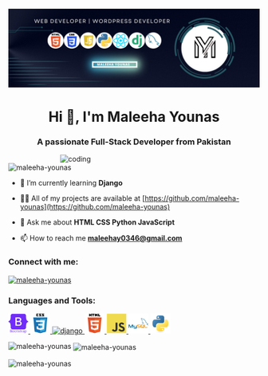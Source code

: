 ![logo](https://github.com/maleeha-younas/maleeha-younas/blob/main/Maleeha%20younas.png)

<h1 align="center">Hi 👋, I'm Maleeha Younas</h1>
<h3 align="center">A passionate Full-Stack Developer from Pakistan</h3>

<img align= "right" alt= "coding" width="400" src="https://media4.giphy.com/media/NgurY1o4z080Jfoyzw/giphy.gif?cid=6c09b952vosxu6d7s7369fpumc5zb3yyrtk3w8gg30n37spf&ep=v1_internal_gif_by_id&rid=giphy.gif&ct=s">
<p align="left"> <img src="https://komarev.com/ghpvc/?username=maleeha-younas&label=Profile%20views&color=0e75b6&style=flat" alt="maleeha-younas" /> </p>

- 🌱 I’m currently learning **Django**

- 👨‍💻 All of my projects are available at [https://github.com/maleeha-younas](https://github.com/maleeha-younas)

- 💬 Ask me about **HTML CSS Python JavaScript**

- 📫 How to reach me **maleehay0346@gmail.com**

<h3 align="left">Connect with me:</h3>
<p align="left">
<a href="https://linkedin.com/in/maleeha-younas" target="blank"><img align="center" src="https://raw.githubusercontent.com/rahuldkjain/github-profile-readme-generator/master/src/images/icons/Social/linked-in-alt.svg" alt="maleeha-younas" height="30" width="40" /></a>
</p>

<h3 align="left">Languages and Tools:</h3>
<p align="left"> <a href="https://getbootstrap.com" target="_blank" rel="noreferrer"> <img src="https://raw.githubusercontent.com/devicons/devicon/master/icons/bootstrap/bootstrap-plain-wordmark.svg" alt="bootstrap" width="40" height="40"/> </a> <a href="https://www.w3schools.com/css/" target="_blank" rel="noreferrer"> <img src="https://raw.githubusercontent.com/devicons/devicon/master/icons/css3/css3-original-wordmark.svg" alt="css3" width="40" height="40"/> </a> <a href="https://www.djangoproject.com/" target="_blank" rel="noreferrer"> <img src="https://cdn.worldvectorlogo.com/logos/django.svg" alt="django" width="40" height="40"/> </a> <a href="https://www.w3.org/html/" target="_blank" rel="noreferrer"> <img src="https://raw.githubusercontent.com/devicons/devicon/master/icons/html5/html5-original-wordmark.svg" alt="html5" width="40" height="40"/> </a> <a href="https://developer.mozilla.org/en-US/docs/Web/JavaScript" target="_blank" rel="noreferrer"> <img src="https://raw.githubusercontent.com/devicons/devicon/master/icons/javascript/javascript-original.svg" alt="javascript" width="40" height="40"/> </a> <a href="https://www.mysql.com/" target="_blank" rel="noreferrer"> <img src="https://raw.githubusercontent.com/devicons/devicon/master/icons/mysql/mysql-original-wordmark.svg" alt="mysql" width="40" height="40"/> </a> <a href="https://www.python.org" target="_blank" rel="noreferrer"> <img src="https://raw.githubusercontent.com/devicons/devicon/master/icons/python/python-original.svg" alt="python" width="40" height="40"/> </a> </p>

<p><img align="left" src="https://github-readme-stats.vercel.app/api/top-langs?username=maleeha-younas&show_icons=true&locale=en&layout=compact" alt="maleeha-younas" /></p>

<p>&nbsp;<img align="center" src="https://github-readme-stats.vercel.app/api?username=maleeha-younas&show_icons=true&locale=en" alt="maleeha-younas" /></p>

<p><img align="center" src="https://github-readme-streak-stats.herokuapp.com/?user=maleeha-younas&" alt="maleeha-younas" /></p>
